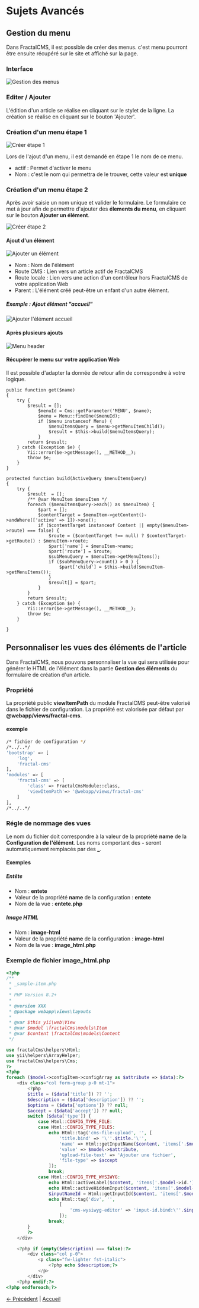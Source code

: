 # Sujets Avancés

## Gestion du menu

Dans FractalCMS, il est possible de créer des menus. c'est menu pourront être ensuite récupéré
sur le site et affiché sur la page.

### Interface

![Gestion des menus](./images/menu_interface.png)

### Editer / Ajouter

L'édition d'un article se réalise en cliquant sur le stylet de la ligne.
La création se réalise en cliquant sur le bouton 'Ajouter'.

### Création d'un menu étape 1

![Créer étape 1](./images/menu_creer_etape1.png)

Lors de l'ajout d'un menu, il est demandé en étape 1 le nom de ce menu.

* actif : Permet d'activer le menu
* Nom : c'est le nom qui permettra de le trouver, cette valeur est **unique**

### Création d'un menu étape 2

Après avoir saisie un nom unique et valider le formulaire. Le formulaire ce met à jour afin
de permettre d'ajouter des **élements du menu**, en cliquant sur le bouton **Ajouter un élément**.

![Créer étape 2](./images/menu_creer_etape2.png)

#### Ajout d'un élément

![Ajouter un élément](./images/menu_creer_un_element.png)

* Nom : Nom de l'élément
* Route CMS : Lien vers un article actif de FractalCMS
* Route locale : Lien vers une action d'un contrôleur hors FractalCMS de votre application Web
* Parent : L'élément créé peut-être un enfant d'un autre élément.

##### Exemple : Ajout élément "accueil"

![Ajouter l'élément accueil](./images/menu_creer_ajout_element_accueil.png)

#### Après plusieurs ajouts

![Menu header](./images/menu_creer_header.png)

#### Récupérer le menu sur votre application Web

Il est possible d'adapter la donnée de retour afin de correspondre à votre logique.

```
public function get($name)
{
    try {
        $result = [];
            $menuId = Cms::getParameter('MENU', $name);
            $menu = Menu::findOne($menuId);
            if ($menu instanceof Menu) {
                $menuItemsQuery = $menu->getMenuItemChild();
                $result = $this->build($menuItemsQuery);
            }
        return $result;
    } catch (Exception $e) {
        Yii::error($e->getMessage(), __METHOD__);
        throw $e;
    }
}

protected function build(ActiveQuery $menuItemsQuery)
{
    try {
        $result  = [];
        /** @var MenuItem $menuItem */
        foreach ($menuItemsQuery->each() as $menuItem) {
            $part = [];
            $contentTarget = $menuItem->getContent()->andWhere(['active' => 1])->one();
            if ($contentTarget instanceof Content || empty($menuItem->route) === false) {
                $route = ($contentTarget !== null) ? $contentTarget->getRoute() : $menuItem->route;
                $part['name'] = $menuItem->name;
                $part['route'] = $route;
                $subMenuQuery = $menuItem->getMenuItems();
                if ($subMenuQuery->count() > 0 ) {
                    $part['child'] = $this->build($menuItem->getMenuItems());
                }
                $result[] = $part;
            }
        }
        return $result;
    } catch (Exception $e) {
        Yii::error($e->getMessage(), __METHOD__);
        throw $e;
    }

}
```

## Personnaliser les vues des éléments de l'article

Dans FractalCMS, nous pouvons personnaliser la vue qui sera utilisée pour générer
le HTML de l'élément dans la partie **Gestion des éléments** du formulaire de création
d'un article.

### Propriété

La propriété public **viewItemPath** du module FractalCMS peut-être valorisé dans le fichier de 
configuration. La propriété est valorisée par défaut par  **@webapp/views/fractal-cms**.

#### exemple

```bash
/* fichier de configuration */
/*../..*/
'bootstrap' => [
    'log',
    'fractal-cms'
],
'modules' => [
    'fractal-cms' => [
        'class' => FractalCmsModule::class,
        'viewItemPath'=> '@webapp/views/fractal-cms'
    ]
],
/*../..*/
```

### Régle de nommage des vues

Le nom du fichier doit correspondre à la valeur de la propriété **name** de la **Configuration de l'élément**. Les noms
comportant des **-** seront automatiquement remplacés par des **_**.

#### Exemples

##### Entête

* Nom : **entete**
* Valeur de la propriété **name** de la configuration : **entete**
* Nom de la vue : **entete.php**

##### Image HTML

* Nom : **image-html**
* Valeur de la propriété **name** de la configuration : **image-html**
* Nom de la vue : **image_html.php**

### Exemple de fichier image_html.php

```php
<?php
/**
 * _sample-item.php
 *
 * PHP Version 8.2+
 *
 * @version XXX
 * @package webapp\views\layouts
 *
 * @var $this yii\web\View
 * @var $model \fractalCms\models\Item
 * @var $content \fractalCms\models\Content
 */

use fractalCms\helpers\Html;
use yii\helpers\ArrayHelper;
use fractalCms\helpers\Cms;
?>
<?php
foreach ($model->configItem->configArray as $attribute => $data):?>
    <div class="col form-group p-0 mt-1">
        <?php
        $title = ($data['title']) ?? '';
        $description = ($data['description']) ?? '';
        $options = ($data['options']) ?? null;
        $accept = ($data['accept']) ?? null;
        switch ($data['type']) {
            case Html::CONFIG_TYPE_FILE:
            case Html::CONFIG_TYPE_FILES:
                echo Html::tag('cms-file-upload', '', [
                    'title.bind' => '\''.$title.'\'',
                    'name' => Html::getInputName($content, 'items['.$model->id.']['.$attribute.']'),
                    'value' => $model->$attribute,
                    'upload-file-text' => 'Ajouter une fichier',
                    'file-type' => $accept
                ]);
                break;
            case Html::CONFIG_TYPE_WYSIWYG:
                echo Html::activeLabel($content, 'items['.$model->id.']['.$attribute.']', ['label' => $title, 'class' => 'form-label']);
                echo Html::activeHiddenInput($content, 'items['.$model->id.']['.$attribute.']', ['value' => $model->$attribute, 'class' => 'wysiwygInput']);
                $inputNameId = Html::getInputId($content, 'items['.$model->id.']['.$attribute.']');
                echo Html::tag('div', '',
                    [
                        'cms-wysiwyg-editor' => 'input-id.bind:\''.$inputNameId.'\'',
                    ]);
                break;
        }
        ?>
    </div>

    <?php if (empty($description) === false):?>
        <div class="col p-0">
            <p class="fw-lighter fst-italic">
                <?php echo $description;?>
            </p>
        </div>
    <?php endif;?>
<?php endforeach;?>
```

[<- Précédent](05-content.md) | [Accueil](index.md)
